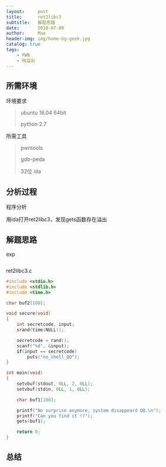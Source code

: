 ```yaml
---
layout:     post
title:      ret2libc3
subtitle:   解题思路
date:       2018-07-09
author:     Mao
header-img: img/home-bg-geek.jpg
catalog: true
tags:
    - PWN
    - 栈溢出
---
```




## 所需环境

环境要求

> ubuntu 16.04 64bit
>
> python 2.7



所需工具

> pwntools
>
> gdb-peda
>
> 32位 ida



## 分析过程

程序分析

用ida打开ret2libc3，发现gets函数存在溢出



## 解题思路

exp

```

```



ret2libc3.c

```c
#include <stdio.h>
#include <stdlib.h>
#include <time.h>

char buf2[100];

void secure(void)
{
    int secretcode, input;
    srand(time(NULL));

    secretcode = rand();
    scanf("%d", &input);
    if(input == secretcode)
        puts("no_shell_QQ");
}

int main(void)
{
    setvbuf(stdout, 0LL, 2, 0LL);
    setvbuf(stdin, 0LL, 1, 0LL);

    char buf1[100];

    printf("No surprise anymore, system disappeard QQ.\n");
    printf("Can you find it !?");
    gets(buf1);

    return 0;
}
```



## 总结
